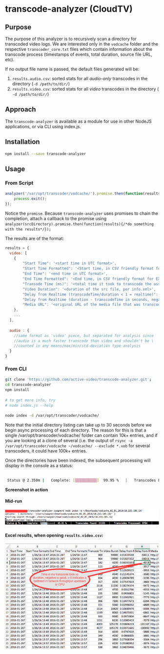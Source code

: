 # transcode-analyzer (CloudTV)

## Purpose

The purpose of this analyzer is to recursively scan a directory for transcoded video logs. We are interested only in the `vodcache` folder and the respective `transcoder_core.txt` files which contain information about the transcode process (timestamps of events, total duration, source file URL, etc).
 
If no output file name is passed, the default files generated will be:

1.  `results.audio.csv`: sorted stats for all *audio-only* transcodes in the directory (`-d /path/to/dir/`)
2.  `results.video.csv`: sorted stats for all *video* transcodes in the directory ( `-d /path/to/dir/`)

## Approach

The `transcode-analyzer` is available as a module for use in other NodeJS applications, or via CLI using index.js.

## Installation

``` bash
npm install --save transcode-analyzer
```

## Usage

### From Script

``` javascript
analyzer('/var/opt/transcoder/vodcache/').promise.then(function(results){
    process.exit();
});
```

Notice the `promise`. Because `transcode-analyzer` uses promises to chain the completion, attach a callback to the promise using `analyzer(srcDirectory).promise.then(function(results){/*do something with the results*/});`

The results are of the format:

``` javascript
results = {
  video: [
    {
        "Start Time": '<start time in UTC format>',
        "Start Time Formatted": '<Start time, in CSV friendly format for EXCEL>',
        "End Time": '<end time in UTC format>',
        "End Time Formatted": '<End time, in CSV friendly format for EXCEL>',,
        "Transode Time (ms)": '<total time it took to transcode the asset>',
        "Video Duration": '<duration of the src file, per info.xml>',
        "Delay from Realtime (transcodeTime/duration < 1 = realtime)": <float, 1 or less is good, over 1 is bad>,
        "Delay from Realtime (duration - transcodeTime in seconds, negative is good)": <float, negative is good, positive is bad>,
        "Media URL": '<original URL of the media file that was transcoded>'
    },
    ...
  ],

  audio : {
    //same format as 'video' piece, but separated for analysis since 
    //audio is a much faster transcode than video and shouldn't be \
    //counted in any means/max/min/std-deviation type analysis
  }
}
```

### From CLI

``` bash
git clone 'https://github.com/active-video/transcode-analyzer.git';
cd transcode-analyzer
npm install

# to get more info, try
# node index.js --help

node index -d /var/opt/transcoder/vodcache/
```

Note that the initial directory listing can take up to 30 seconds before we begin async processing of each directory. The reason for this is that a single /var/opt/transcoder/vodcache/ folder can contain 10k+ entries, and if you are looking at a clone of several (i.e. the output of ```rsync -a /var/opt/transcoder/vodcache ~/vodcache/ --exclude *.vob``` for several transcoders, it could have 100k+ entries.

Once the directories have been indexed, the subsequent processing will display in the console as a status:

```bash

 Status @ 2.350m |   Complete: [▒▒▒▒▒▒▒▒▒▒]  99.95 %   ┊   Transcodes Found: 117070   ┊   Transcodes Processed: 117009   ┊

 ```

**Screenshot in action**

#### Mid-run
![Progress Screenshot](https://github.com/active-video/transcode-analyzer/raw/master/assets/progress-screenshot.png)

#### Excel results, when opening `results.video.csv`:
![Progress Screenshot](https://github.com/active-video/transcode-analyzer/raw/master/assets/excel-output-audio.png)